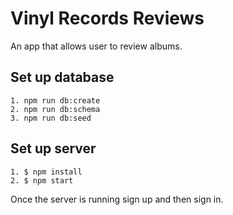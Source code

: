 # Vinyl Records Reviews

An app that allows user to review albums.

## Set up database
```
1. npm run db:create
2. npm run db:schema
3. npm run db:seed
```
## Set up server
```
1. $ npm install 
2. $ npm start
```
Once the server is running sign up and then sign in.